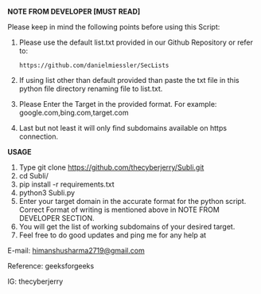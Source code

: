 ******************NOTE FROM DEVELOPER  [MUST READ]******************

Please keep in mind the following points before using this Script:

1. Please use the default list.txt provided in our Github Repository or refer to:
                 
       https://github.com/danielmiessler/SecLists
                
2. If using list other than default provided than paste the txt file in this python file directory renaming file to list.txt.

3. Please Enter the Target in the provided format. For example: google.com,bing.com,target.com

4. Last but not least it will only find subdomains available on https connection.

**USAGE**
1. Type git clone https://github.com/thecyberjerry/Subli.git
2. cd Subli/
3. pip install -r requirements.txt 
4. python3 Subli.py
5. Enter your target domain in the accurate format for the python script. Correct Format of writing is mentioned above in NOTE FROM DEVELOPER SECTION.
6. You will get the list of working subdomains of your desired target.
7. Feel free to do good updates and ping me for any help at

E-mail: himanshusharma2719@gmail.com

Reference: geeksforgeeks

IG: thecyberjerry
